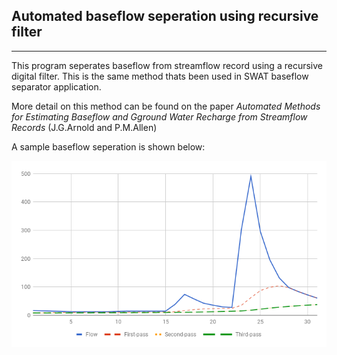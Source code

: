 ## Automated baseflow seperation using recursive filter
---

This program seperates baseflow from streamflow record using a recursive digital filter.
This is the same method thats been used in SWAT baseflow separator application.

More detail on this method can be found on the paper *Automated Methods for Estimating Baseflow and
Gground Water Recharge from Streamflow Records* (J.G.Arnold and P.M.Allen)


A sample baseflow seperation is shown below:

![](chart.png)


